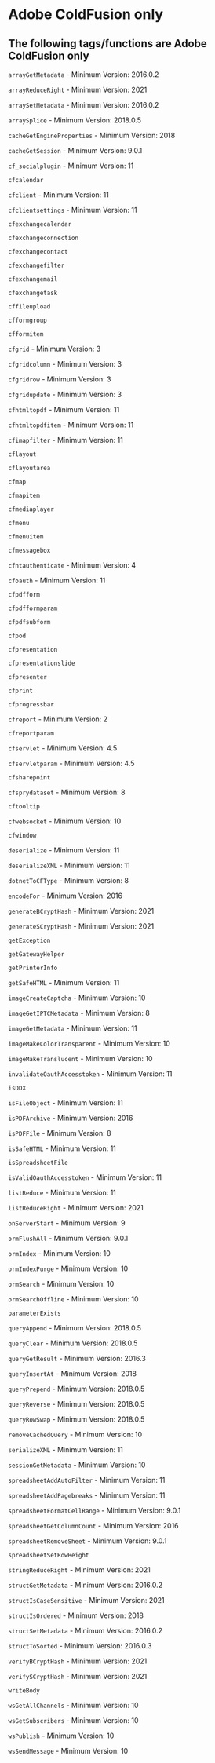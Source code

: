 # Adobe ColdFusion only

## The following tags/functions are Adobe ColdFusion only

`arrayGetMetadata` - Minimum Version: 2016.0.2

`arrayReduceRight` - Minimum Version: 2021

`arraySetMetadata` - Minimum Version: 2016.0.2

`arraySplice` - Minimum Version: 2018.0.5

`cacheGetEngineProperties` - Minimum Version: 2018

`cacheGetSession` - Minimum Version: 9.0.1

`cf_socialplugin` - Minimum Version: 11

`cfcalendar`

`cfclient` - Minimum Version: 11

`cfclientsettings` - Minimum Version: 11

`cfexchangecalendar`

`cfexchangeconnection`

`cfexchangecontact`

`cfexchangefilter`

`cfexchangemail`

`cfexchangetask`

`cffileupload`

`cfformgroup`

`cfformitem`

`cfgrid` - Minimum Version: 3

`cfgridcolumn` - Minimum Version: 3

`cfgridrow` - Minimum Version: 3

`cfgridupdate` - Minimum Version: 3

`cfhtmltopdf` - Minimum Version: 11

`cfhtmltopdfitem` - Minimum Version: 11

`cfimapfilter` - Minimum Version: 11

`cflayout`

`cflayoutarea`

`cfmap`

`cfmapitem`

`cfmediaplayer`

`cfmenu`

`cfmenuitem`

`cfmessagebox`

`cfntauthenticate` - Minimum Version: 4

`cfoauth` - Minimum Version: 11

`cfpdfform`

`cfpdfformparam`

`cfpdfsubform`

`cfpod`

`cfpresentation`

`cfpresentationslide`

`cfpresenter`

`cfprint`

`cfprogressbar`

`cfreport` - Minimum Version: 2

`cfreportparam`

`cfservlet` - Minimum Version: 4.5

`cfservletparam` - Minimum Version: 4.5

`cfsharepoint`

`cfsprydataset` - Minimum Version: 8

`cftooltip`

`cfwebsocket` - Minimum Version: 10

`cfwindow`

`deserialize` - Minimum Version: 11

`deserializeXML` - Minimum Version: 11

`dotnetToCFType` - Minimum Version: 8

`encodeFor` - Minimum Version: 2016

`generateBCryptHash` - Minimum Version: 2021

`generateSCryptHash` - Minimum Version: 2021

`getException`

`getGatewayHelper`

`getPrinterInfo`

`getSafeHTML` - Minimum Version: 11

`imageCreateCaptcha` - Minimum Version: 10

`imageGetIPTCMetadata` - Minimum Version: 8

`imageGetMetadata` - Minimum Version: 11

`imageMakeColorTransparent` - Minimum Version: 10

`imageMakeTranslucent` - Minimum Version: 10

`invalidateOauthAccesstoken` - Minimum Version: 11

`isDDX`

`isFileObject` - Minimum Version: 11

`isPDFArchive` - Minimum Version: 2016

`isPDFFile` - Minimum Version: 8

`isSafeHTML` - Minimum Version: 11

`isSpreadsheetFile`

`isValidOauthAccesstoken` - Minimum Version: 11

`listReduce` - Minimum Version: 11

`listReduceRight` - Minimum Version: 2021

`onServerStart` - Minimum Version: 9

`ormFlushAll` - Minimum Version: 9.0.1

`ormIndex` - Minimum Version: 10

`ormIndexPurge` - Minimum Version: 10

`ormSearch` - Minimum Version: 10

`ormSearchOffline` - Minimum Version: 10

`parameterExists`

`queryAppend` - Minimum Version: 2018.0.5

`queryClear` - Minimum Version: 2018.0.5

`queryGetResult` - Minimum Version: 2016.3

`queryInsertAt` - Minimum Version: 2018

`queryPrepend` - Minimum Version: 2018.0.5

`queryReverse` - Minimum Version: 2018.0.5

`queryRowSwap` - Minimum Version: 2018.0.5

`removeCachedQuery` - Minimum Version: 10

`serializeXML` - Minimum Version: 11

`sessionGetMetadata` - Minimum Version: 10

`spreadsheetAddAutoFilter` - Minimum Version: 11

`spreadsheetAddPagebreaks` - Minimum Version: 11

`spreadsheetFormatCellRange` - Minimum Version: 9.0.1

`spreadsheetGetColumnCount` - Minimum Version: 2016

`spreadsheetRemoveSheet` - Minimum Version: 9.0.1

`spreadsheetSetRowHeight`

`stringReduceRight` - Minimum Version: 2021

`structGetMetadata` - Minimum Version: 2016.0.2

`structIsCaseSensitive` - Minimum Version: 2021

`structIsOrdered` - Minimum Version: 2018

`structSetMetadata` - Minimum Version: 2016.0.2

`structToSorted` - Minimum Version: 2016.0.3

`verifyBCryptHash` - Minimum Version: 2021

`verifySCryptHash` - Minimum Version: 2021

`writeBody`

`wsGetAllChannels` - Minimum Version: 10

`wsGetSubscribers` - Minimum Version: 10

`wsPublish` - Minimum Version: 10

`wsSendMessage` - Minimum Version: 10